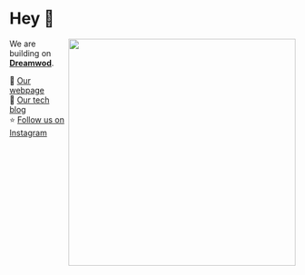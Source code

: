 # Hey 👋  

<img align="right" height="400" src="https://uploads-ssl.webflow.com/5f6fb6fa47626742bb43d75d/621fe4d6d046d742028e728a_image1%205%20(1).png">

We are building on [**Dreamwod**](https://www.dreamwod.app).

💭 [Our webpage ](https://codeball.ai/)   
🧠 [Our tech blog](https://getsturdy.com/)    
⭐️ [Follow us on Instagram](https://twitter.com/getsturdy)  
